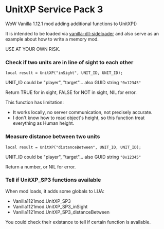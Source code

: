 # UnitXP Service Pack 3
WoW Vanilla 1.12.1 mod adding additional functions to UnitXP()

It is intended to be loaded via [vanilla-dll-sideloader](https://github.com/allfoxwy/vanilla-dll-sideloader) and also serve as an example about how to write a memory mod.

USE AT YOUR OWN RISK.



### Check if two units are in line of sight to each other
`local result = UnitXP("inSight", UNIT_ID, UNIT_ID);`

UNIT_ID could be "player", "target"... also GUID string `"0x12345"`

Return TRUE for in sight, FALSE for NOT in sight, NIL for error.

This function has limitation:
- It works locally, no server communication, not precisely accurate.
- I don't know how to read object's height, so this function treat everything as Human height.



### Measure distance between two units
`local result = UnitXP("distanceBetween", UNIT_ID, UNIT_ID);`

UNIT_ID could be "player", "target"... also GUID string `"0x12345"`

Return a number, or NIL for error.



### Tell if UnitXP_SP3 functions available
When mod loads, it adds some globals to LUA:
- Vanilla1121mod.UnitXP_SP3
- Vanilla1121mod.UnitXP_SP3_inSight
- Vanilla1121mod.UnitXP_SP3_distanceBetween

You could check their existance to tell if certain function is available.
